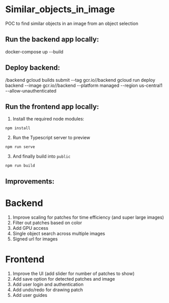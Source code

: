 # Similar_objects_in_image 

POC to find similar objects in an image from an object selection

## Run the backend app locally: 

docker-compose up --build

## Deploy backend: 

/backend gcloud builds submit --tag gcr.io/<project-id>/backend
gcloud run deploy backend --image gcr.io/<project-id>/backend --platform managed --region us-central1 --allow-unauthenticated

## Run the frontend app locally:

1. Install the required node modules:

```
npm install
```

2. Run the Typescript server to preview

```
npm run serve
```

3. And finally build into `public`

```
npm run build
```

## Improvements:

# Backend
1. Improve scaling for patches for time efficiency (and super large images)
2. Filter out patches based on color 
3. Add GPU access
4. Single object search across multiple images
5. Signed url for images

# Frontend
1. Improve the UI (add slider for number of patches to show)
2. Add save option for detected patches and image
3. Add user login and authentication
4. Add undo/redo for drawing patch
5. Add user guides

